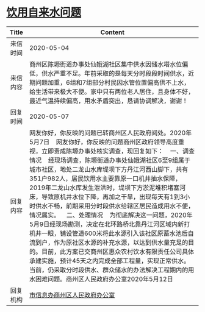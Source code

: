 # <a href="http://www.shangluo.gov.cn/zmhd/ldxxxx.jsp?urltype=leadermail.LeaderMailContentUrl&wbtreeid=1112&leadermailid=5826">饮用自来水问题</a>
|Title|Content|
|:---:|---|
|来信时间|2020-05-04|
|来信内容|商州区陈塬街道办事处仙娥湖社区集中供水因储水塔水位偏低，供水严重不足。年前采取的是每天分时段段时间供水，近期问题加重，6组和7组部分村民因水管位置偏高供不上水，给生活带来极大不便。家中只有两位老人居住，且身体不好，最近气温持续偏高，用水矛盾突出，恳请协调解决，谢谢！|
|回复时间|2020-05-07|
|回复内容|网友你好，你反映的问题已转商州区人民政府阅处。2020年5月7日    网友你好，你反映的问题商州区政府领导高度重视，立即责成陈塬办事处核实调查，现回复如下：    一、调查情况    经现场调查，陈塬街道办事处仙娥湖社区6至9组属于城市社区，地处二龙山水库堤坝下方丹江河西山脚下，共有351户982人，居民饮用水主要靠原一口机井抽水保障，2019年二龙山水库发生泄洪时，堤坝下方淤泥堆积堵塞河床，导致原机井水位下降，再加之干旱，出现每天有1到3小时供水不畅，前期采用分时段供水给辖区居民造成用水不便，情况属实。    二、处理情况    为彻底解决这一问题，2020年5月9日经现场勘测，决定在北环路桥北靠丹江河区域内新打机井一眼，铺设管道600米将此水源引入该社区原蓄水池后自流到户，作为原社区水源的补充水源，以达到供水量充足的目的。目前，此方案已交商州区惠众农村饮水有限责任公司具体承建实施，预计45天之内完成全部工程量，实现正常供水。当前，仍采取分时段供水、群众储水的办法解决工程期内的用水困难问题。商州区人民政府办公室2020年5月12日|
|回复机构|<a href="../../categories/agencies/市信息办商州区人民政府办公室.md">市信息办商州区人民政府办公室</a>|